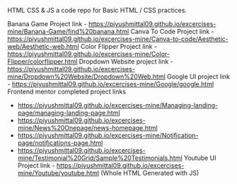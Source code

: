 HTML CSS & JS
a code repo for Basic HTML / CSS practices.

Banana Game Project link - https://piyushmittal09.github.io/excercises-mine/Banana-Game/find%20banana.html
Canva To Code Project link - https://piyushmittal09.github.io/excercises-mine/Canva-to-code/Aesthetic-web/Aesthetic-web.html
Color Flipper Project link - https://piyushmittal09.github.io/excercises-mine/Color-Flipper/colorflipper.html
Dropdown Website project link - https://piyushmittal09.github.io/excercises-mine/Dropdown%20Website/Dropdown%20Web.html
Google UI project link - https://piyushmittal09.github.io/excercises-mine/Google/google.html
Frontend mentor completed project links 
- https://piyushmittal09.github.io/excercises-mine/Managing-landing-page/managing-landing-page.html
- https://piyushmittal09.github.io/excercises-mine/News%20Onepage/news-homepage.html
- https://piyushmittal09.github.io/excercises-mine/Notification-page/notifications-page.html
- https://piyushmittal09.github.io/excercises-mine/Testimonial%20Grid/Sample%20Testimonials.html
Youtube UI Project link - https://piyushmittal09.github.io/excercises-mine/Youtube/youtube.html (Whole HTML Generated with JS)
